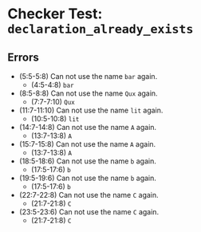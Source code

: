 # Checker Test: `declaration_already_exists`

## Errors
- (5:5-5:8) Can not use the name `bar` again.
  - (4:5-4:8) `bar`
- (8:5-8:8) Can not use the name `Qux` again.
  - (7:7-7:10) `Qux`
- (11:7-11:10) Can not use the name `lit` again.
  - (10:5-10:8) `lit`
- (14:7-14:8) Can not use the name `A` again.
  - (13:7-13:8) `A`
- (15:7-15:8) Can not use the name `A` again.
  - (13:7-13:8) `A`
- (18:5-18:6) Can not use the name `b` again.
  - (17:5-17:6) `b`
- (19:5-19:6) Can not use the name `b` again.
  - (17:5-17:6) `b`
- (22:7-22:8) Can not use the name `C` again.
  - (21:7-21:8) `C`
- (23:5-23:6) Can not use the name `C` again.
  - (21:7-21:8) `C`
